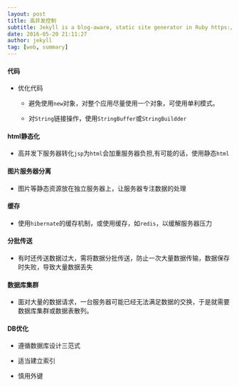 ```yaml
---
layout: post
title: 高并发控制
subtitle: Jekyll is a blog-aware, static site generator in Ruby https://jekyllrb.com
date: 2016-05-20 21:11:27
author: jekyll
tag: [web, summary]
---
```


#### 代码

* 优化代码

    * 避免使用`new`对象，对整个应用尽量使用一个对象，可使用单利模式。

    * 对`String`链接操作，使用`StringBuffer`或`StringBuildder`

#### html静态化

* 高并发下服务器转化`jsp`为`html`会加重服务器负担,有可能的话，使用静态`html`

#### 图片服务器分离

* 图片等静态资源放在独立服务器上，让服务器专注数据的处理

#### 缓存

* 使用`hibernate`的缓存机制，或使用缓存，如`redis`，以缓解服务器压力

#### 分批传送

* 有时还传送数据过大，需将数据分批传送，防止一次大量数据传输，数据保存时失败，导致大量数据丢失

#### 数据库集群

* 面对大量的数据请求，一台服务器可能已经无法满足数据的交换，于是就需要数据库集群或数据表散列。

#### DB优化

* 遵循数据库设计三范式

* 适当建立索引

* 慎用外键

